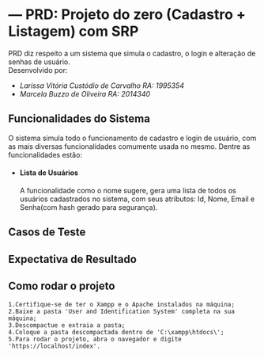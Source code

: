 # — PRD: Projeto do zero (Cadastro + Listagem) com SRP
PRD diz respeito a um sistema que simula o cadastro, o login e alteração de senhas de usuário.  
Desenvolvido por:
- *Larissa Vitória Custódio de Carvalho RA: 1995354*
- *Marcela Buzzo de Oliveira RA: 2014340*
## Funcionalidades do Sistema
O sistema simula todo o funcionamento de cadastro e login de usuário, com as mais diversas funcionalidades comumente usada no mesmo. Dentre as funcionalidades estão:<br>
- #### Lista de Usuários
  A funcionalidade como o nome sugere, gera uma lista de todos os usuários cadastrados no sistema, com seus atributos: Id, Nome, Email e Senha(com hash gerado para segurança).
## Casos de Teste 

## Expectativa de Resultado

## Como rodar o projeto
```
1.Certifique-se de ter o Xampp e o Apache instalados na máquina;
2.Baixe a pasta 'User and Identification System' completa na sua máquina;
3.Descompactue e extraia a pasta;
4.Coloque a pasta descompactada dentro de 'C:\xampp\htdocs\';
5.Para rodar o projeto, abra o navegador e digite 'https://localhost/index'.
```




